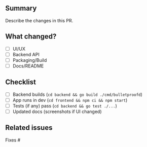 ## Summary

Describe the changes in this PR.

## What changed?
- [ ] UI/UX
- [ ] Backend API
- [ ] Packaging/Build
- [ ] Docs/README

## Checklist
- [ ] Backend builds (`cd backend && go build ./cmd/bulletproofd`)
- [ ] App runs in dev (`cd frontend && npm ci && npm start`)
- [ ] Tests (if any) pass (`cd backend && go test ./...`)
- [ ] Updated docs (screenshots if UI changed)

## Related issues
Fixes #

